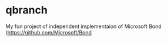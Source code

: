# qbranch
My fun project of independent implementaion of Microsoft Bond (https://github.com/Microsoft/Bond
